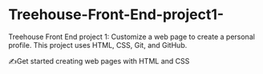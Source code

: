 # Treehouse-Front-End-project1-
Treehouse Front End project 1: Customize a web page to create a personal profile. This project uses HTML, CSS, Git, and GitHub. 

✍Get started creating web pages with HTML and CSS

